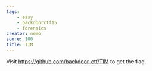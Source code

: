 ```yaml
---
tags:
    - easy
    - backdoorctf15
    - forensics
creator: nemo
score: 100
title: TIM
---
```


Visit <https://github.com/backdoor-ctf/TIM> to get the flag.